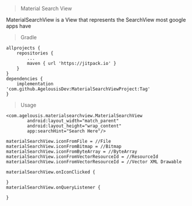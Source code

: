 [logo]: https://github.com/AgelousisDev/MaterialSearchViewProject/blob/master/material_search_view.jpg

> Material Search View

MaterialSearchView is a View that represents the SearchView most google apps have

> Gradle
```
allprojects {
	repositories {
		...
		maven { url 'https://jitpack.io' }
	}
}
dependencies {
	implementation 'com.github.AgelousisDev:MaterialSearchViewProject:Tag'
}
```

> Usage
```
<com.agelousis.materialsearchview.MaterialSearchView
        android:layout_width="match_parent"
        android:layout_height="wrap_content"
        app:searchHint="Search Here"/>
```
```
materialSearchView.iconFromFile = //File
materialSearchView.iconFromBitmap = //Bitmap
materialSearchView.iconFromByteArray = //ByteArray
materialSearchView.iconFromVectorResourceId = //ResourceId
materialSearchView.iconFromVectorResourceId = //Vector XML Drawable
        
materialSearchView.onIconClicked {
            
}
materialSearchView.onQueryListener { 
            
}
```
